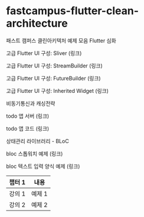 # fastcampus-flutter-clean-architecture
패스트 캠퍼스 클린아키텍처 예제 모음
Flutter 심화

고급 Flutter UI 구성: Sliver (링크)

고급 Flutter UI 구성: StreamBuilder (링크)

고급 Flutter UI 구성: FutureBuilder (링크)

고급 Flutter UI 구성: Inherited Widget (링크)

비동기통신과 캐싱전략

todo 앱 서버 (링크)

todo 앱 코드 (링크)

상태관리 라이브러리 - BLoC

bloc 스톱워치 예제 (링크)

bloc 텍스트 입력 양식 예제 (링크)

| 챕터 1           | 내용   |
| ---------------- | ------ |
| 강의 1           | 예제 1 |
| 강의 2           | 예제 2 |
